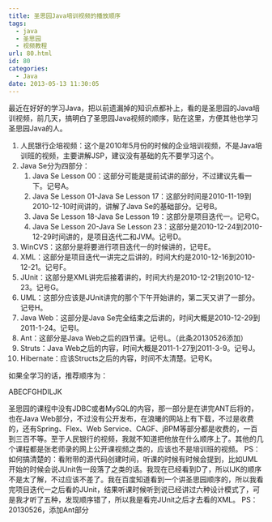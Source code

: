 ```yaml
---
title: 圣思园Java培训视频的播放顺序
tags:
  - java
  - 圣思园
  - 视频教程
url: 80.html
id: 80
categories:
  - Java
date: 2013-05-13 11:30:05
---
```


最近在好好的学习Java，把以前遗漏掉的知识点都补上，看的是圣思园的Java培训视频，前几天，搞明白了圣思园Java视频的顺序，贴在这里，方便其他也学习圣思园Java的人。

1.  人民银行企培视频：这个是2010年5月份的时候的企业培训视频，不是Java培训班的视频，主要讲解JSP，建议没有基础的先不要学习这个。
2.  Java Se分为四部分：
    1.  Java Se Lesson 00：这部分可能是提前试讲的部分，不过建议先看一下。记号A。
    2.  Java Se Lesson 01-Java Se Lesson 17：这部分时间是2010-11-19到2010-12-10时间讲的，讲解了Java Se的基础部分。记号B。
    3.  Java Se Lesson 18-Java Se Lesson 19：这部分是项目迭代一。记号C。
    4.  Java Se Lesson 20-Java Se Lesson 23：这部分是2010-12-24到2010-12-29时间讲的，是项目迭代二和JVM。记号D。
3.  WinCVS：这部分是将要进行项目迭代一的时候讲的，记号E。
4.  XML：这部分是项目迭代一讲完之后讲的，时间大约是2010-12-16到2010-12-21。记号F。
5.  JUnit：这部分是XML讲完后接着讲的，时间大约是2010-12-21到2010-12-23。记号G。
6.  UML：这部分应该是JUnit讲完的那个下午开始讲的，第二天又讲了一部分。记号H。
7.  Java Web：这部分是Java Se完全结束之后讲的，时间大概是2010-12-29到2011-1-24。记号I。
8.  Ant：这部分是Java Web之后的四节课。记号L。（此条20130526添加）
9.  Struts：Java Web之后的内容，时间大概是2011-1-27到2011-3-9。记号J。
10.  Hibernate：应该Structs之后的内容，时间不太清楚。记号K。

如果全学习的话，推荐顺序为：

 ABECFGHDILJK

圣思园的课程中没有JDBC或者MySQL的内容，那一部分是在讲完ANT后将的，也在Java Web部分，不过没有公开发布，在浪曦的网站上有下载，不过是收费的，还有Spring、Flex、Web Service、CAGF、jBPM等部分都是收费的，一百到三百不等。至于人民银行的视频，我就不知道把他放在什么顺序上了。其他的几个课程都是张老师录的网上公开课视频之类的，应该也不是培训班的视频。 PS：如何搞清楚的：看附带的源代码创建时间，听课的时候有时候会提到，比如UML开始的时候会说JUnit告一段落了之类的话。我现在已经看到D了，所以IJK的顺序不是太了解，不过应该不差了。我在百度知道看到一个讲圣思园顺序的，所以我看完项目迭代一之后看的JUnit，结果听课时候听到说已经讲过六种设计模式了，可是我才听了五种，发现顺序错了，所以我是看完JUnit之后才去看的XML。 PS：20130526，添加Ant部分